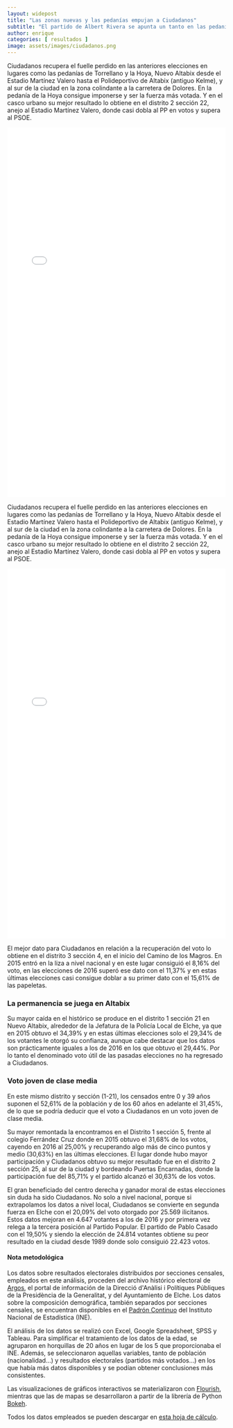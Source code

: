 ```yaml
---
layout: widepost
title: "Las zonas nuevas y las pedanías empujan a Ciudadanos"
subtitle: "El partido de Albert Rivera se apunta un tanto en las pedanías de Torrellano y la Hoya, donde consigue ser la fuerza más votada, y recupera la zona de Nuevo Altabix"
author: enrique 
categories: [ resultados ]
image: assets/images/ciudadanos.png
---
```

Ciudadanos recupera el fuelle perdido en las anteriores elecciones en lugares como las pedanías de Torrellano y la Hoya, Nuevo Altabix desde el Estadio Martínez Valero hasta el Polideportivo de Altabix (antiguo Kelme), y al sur de la ciudad en la zona colindante a la carretera de Dolores. En la pedanía de la Hoya consigue imponerse y ser la fuerza más votada. Y en el casco urbano su mejor resultado lo obtiene en el distrito 2 sección 22, anejo al Estadio Martínez Valero, donde casi dobla al PP en votos y supera al PSOE.

<iframe src="/assets/images/elxHCS.html"
    sandbox="allow-same-origin allow-scripts"
    width="100%"
    height="850"
    scrolling="no"
    seamless="seamless"
    frameborder="0">
</iframe>

Ciudadanos recupera el fuelle perdido en las anteriores elecciones en lugares como las pedanías de Torrellano y la Hoya, Nuevo Altabix desde el Estadio Martínez Valero hasta el Polideportivo de Altabix (antiguo Kelme), y al sur de la ciudad en la zona colindante a la carretera de Dolores. En la pedanía de la Hoya consigue imponerse y ser la fuerza más votada. Y en el casco urbano su mejor resultado lo obtiene en el distrito 2 sección 22, anejo al Estadio Martínez Valero, donde casi dobla al PP en votos y supera al PSOE.

<iframe src="/assets/images/VariacionesCS.html"
    sandbox="allow-same-origin allow-scripts"
    width="100%"
    height="850"
    scrolling="no"
    seamless="seamless"
    frameborder="0">
</iframe>

El mejor dato para Ciudadanos en relación a la recuperación del voto lo obtiene en el distrito 3 sección 4, en el inicio del Camino de los Magros. En 2015 entró en la liza a nivel nacional y en este lugar consiguió el 8,16% del voto, en las elecciones de 2016 superó ese dato con el 11,37% y en estas últimas elecciones casi consigue doblar a su primer dato con el 15,61% de las papeletas.

<div class="flourish-embed" data-src="visualisation/337342"></div><script src="https://public.flourish.studio/resources/embed.js"></script>

### La permanencia se juega en Altabix

Su mayor caída en el histórico se produce en el distrito 1 sección 21 en Nuevo Altabix, alrededor de la Jefatura de la Policía Local de Elche, ya que en 2015 obtuvo el 34,39% y en estas últimas elecciones solo el 29,34% de los votantes le otorgó su confianza, aunque cabe destacar que los datos son prácticamente iguales a los de 2016 en los que obtuvo el 29,44%. Por lo tanto el denominado voto útil de las pasadas elecciones no ha regresado a Ciudadanos.

<div class="flourish-embed" data-src="visualisation/337832"></div><script src="https://public.flourish.studio/resources/embed.js"></script>

### Voto joven de clase media

En este mismo distrito y sección (1-21), los censados entre 0 y 39 años suponen el 52,61% de la población y de los 60 años en adelante el 31,45%, de lo que se podría deducir que el voto a Ciudadanos en un voto joven de clase media.

<div class="flourish-embed" data-src="visualisation/337829/"></div><script src="https://public.flourish.studio/resources/embed.js"></script>

Su mayor remontada la encontramos en el Distrito 1 sección 5, frente al colegio Ferrández Cruz donde en 2015 obtuvo el 31,68% de los votos, cayendo en 2016 al 25,00% y recuperando algo más de cinco puntos y medio (30,63%) en las últimas elecciones.
El lugar donde hubo mayor participación y Ciudadanos obtuvo su mejor resultado fue en el distrito 2 sección 25, al sur de la ciudad y bordeando Puertas Encarnadas, donde la participación fue del 85,71% y el partido alcanzó el 30,63% de los votos.

El gran beneficiado del centro derecha y ganador moral de estas elecciones sin duda ha sido Ciudadanos. No solo a nivel nacional, porque si extrapolamos los datos a nivel local, Ciudadanos se convierte en segunda fuerza en Elche con el 20,09% del voto otorgado por 25.569 ilicitanos. Estos datos mejoran en 4.647 votantes a los de 2016 y por primera vez relega a la tercera posición al Partido Popular. El partido de Pablo Casado con el 19,50%  y siendo la elección de 24.814 votantes obtiene su peor resultado en la ciudad desde 1989 donde solo consiguió 22.423 votos.

<div class="alert alert-secondary" role="alert">
  <h4 class="alert-heading">Nota metodológica</h4>
  <p>Los datos sobre resultados electorales distribuidos por secciones censales, empleados en este análisis, proceden del archivo histórico electoral de <a href="http://www.argos.gva.es/ahe/val/buscaEleccionesV.html">Argos</a>, el portal de información de la Direcció d'Anàlisi i Polítiques Públiques de la Presidència de la Generalitat, y del Ayuntamiento de Elche. Los datos sobre la composición demográfica, también separados por secciones censales, se encuentran disponibles en el <a href="http://www.ine.es/dyngs/INEbase/es/operacion.htm?c=Estadistica_C&cid=1254736177012&menu=resultados&idp=1254734710990">Padrón Continuo</a> del Instituto Nacional de Estadística (INE).</p>
  <p>El análisis de los datos se realizó con Excel, Google Spreadsheet, SPSS y Tableau. Para simplificar el tratamiento de los datos de la edad, se agruparon en horquillas de 20 años en lugar de los 5 que proporcionaba el INE. Además, se seleccionaron aquellas variables, tanto de población (nacionalidad…) y resultados electorales (partidos más votados…) en los que había más datos disponibles y se podían obtener conclusiones más consistentes.</p>
  <p>Las visualizaciones de gráficos interactivos se materializaron con <a href="https://flourish.studio/">Flourish</a>, mientras que las de mapas se desarrollaron a partir de la librería de Python <a href="https://bokeh.pydata.org/en/latest/">Bokeh</a>.</p> 
  <p>Todos los datos empleados se pueden descargar en <a href="https://docs.google.com/spreadsheets/d/1Tde3VYKVakCl2x8WzAm3xa9zMZvSS9LPbvzO9r6_Oco/edit?usp=sharing">esta hoja de cálculo</a>.</p>
</div>




